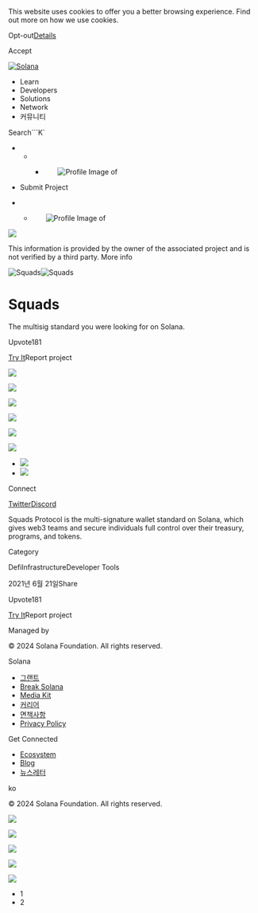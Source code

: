 This website uses cookies to offer you a better browsing experience. Find out
more on how we use cookies.

Opt-out[Details](/ko/privacy-policy#collection-of-information)

Accept

[![Solana](/_next/static/media/logotype.e4df684f.svg)](/ko)

  * Learn
  * Developers
  * Solutions
  * Network
  * 커뮤니티

Search```K`

  *   *   * ![](data:image/svg+xml,%3csvg%20xmlns=%27http://www.w3.org/2000/svg%27%20version=%271.1%27%20width=%2728%27%20height=%2728%27/%3e)![Profile Image of ](/_next/static/media/ecosystem_user.7ebb52fa.svg)

  * Submit Project
  *   * ![](data:image/svg+xml,%3csvg%20xmlns=%27http://www.w3.org/2000/svg%27%20version=%271.1%27%20width=%2728%27%20height=%2728%27/%3e)![Profile Image of ](/_next/static/media/ecosystem_user.7ebb52fa.svg)

![](/_next/image?url=%2F_next%2Fstatic%2Fmedia%2Fhero.631479cd.png&w=3840&q=75)

This information is provided by the owner of the associated project and is not
verified by a third party. More info

![Squads](/_next/image?url=%2Fapi%2Fprojectimg%2Fckwgwinma39224eysx9zn2nuxd%3Ftype%3DLOGO&w=3840&q=75)![Squads](/_next/image?url=%2Fapi%2Fprojectimg%2Fckwgwinma39224eysx9zn2nuxd%3Ftype%3DLOGO&w=3840&q=75)

# Squads

The multisig standard you were looking for on Solana.

Upvote181

[Try It](https://squads.so/)Report project

![](/api/projectimg/ckwgwinma39224eysx9zn2nuxd?type=IMG&number=0)

![](/api/projectimg/ckwgwinma39224eysx9zn2nuxd?type=IMG&number=1)

![](/api/projectimg/ckwgwinma39224eysx9zn2nuxd?type=IMG&number=0)

![](/api/projectimg/ckwgwinma39224eysx9zn2nuxd?type=IMG&number=1)

![](/api/projectimg/ckwgwinma39224eysx9zn2nuxd?type=IMG&number=0)

![](/api/projectimg/ckwgwinma39224eysx9zn2nuxd?type=IMG&number=1)

  * ![](/_next/image?url=%2Fapi%2Fprojectimg%2Fckwgwinma39224eysx9zn2nuxd%3Ftype%3DIMG%26number%3D0&w=3840&q=75)
  * ![](/_next/image?url=%2Fapi%2Fprojectimg%2Fckwgwinma39224eysx9zn2nuxd%3Ftype%3DIMG%26number%3D1&w=3840&q=75)

Connect

[Twitter](https://twitter.com/SquadsProtocol)[Discord](https://discord.gg/Qwhew4M4RS)

Squads Protocol is the multi-signature wallet standard on Solana, which gives
web3 teams and secure individuals full control over their treasury, programs,
and tokens.

Category

DefiInfrastructureDeveloper Tools

2021년 6월 21일Share

Upvote181

[Try It](https://squads.so/)Report project

Managed by

[](/ko)

[](/youtube)[](/twitter)[](/discord)[](/reddit)[](/github)[](/telegram)

© 2024 Solana Foundation. All rights reserved.

Solana

  * [그랜트](https://solana.org/grants)
  * [Break Solana](https://break.solana.com/)
  * [Media Kit](/ko/branding)
  * [커리어](https://jobs.solana.com/)
  * [면책사항](/ko/tos)
  * [Privacy Policy](/ko/privacy-policy)

Get Connected

  * [Ecosystem](/ko/ecosystem)
  * [Blog](/ko/news)
  * [뉴스레터](/ko/newsletter)

ko

© 2024 Solana Foundation. All rights reserved.

![](/api/projectimg/ckwgwinma39224eysx9zn2nuxd?type=IMG&number=1)

![](/api/projectimg/ckwgwinma39224eysx9zn2nuxd?type=IMG&number=0)

![](/api/projectimg/ckwgwinma39224eysx9zn2nuxd?type=IMG&number=1)

![](/api/projectimg/ckwgwinma39224eysx9zn2nuxd?type=IMG&number=0)

![](/api/projectimg/ckwgwinma39224eysx9zn2nuxd?type=IMG&number=1)

  * 1
  * 2

